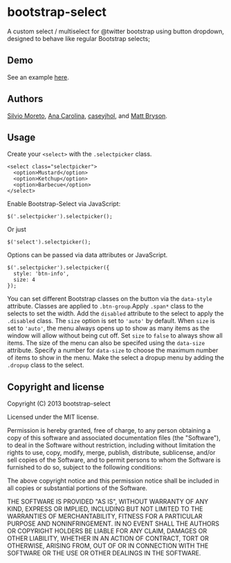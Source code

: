 bootstrap-select
================

A custom select / multiselect for @twitter bootstrap using button dropdown, designed to behave like regular Bootstrap selects;

## Demo

See an  example [here](http://silviomoreto.github.com/bootstrap-select/).

## Authors

[Silvio Moreto](http://github.com/silviomoreto),
[Ana Carolina](http://github.com/anacarolinats),
[caseyjhol](https://github.com/caseyjhol), and
[Matt Bryson](https://github.com/mattbryson).

## Usage

Create your `<select>` with the `.selectpicker` class.

    <select class="selectpicker">
      <option>Mustard</option>
      <option>Ketchup</option>
      <option>Barbecue</option>
    </select>
    
Enable Bootstrap-Select via JavaScript:

    $('.selectpicker').selectpicker();

Or just

    $('select').selectpicker();
    
Options can be passed via data attributes or JavaScript.

    $('.selectpicker').selectpicker({
      style: 'btn-info',
      size: 4
    });

You can set different Bootstrap classes on the button via the `data-style` attribute. Classes are applied to `.btn-group`.Apply `.span*` class to the selects to set the width. Add the `disabled` attribute to the select to apply the `.disabled` class. The `size` option is set to `'auto'` by default. When `size` is set to `'auto'`, the menu always opens up to show as many items as the window will allow without being cut off. Set `size` to `false` to always show all items. The size of the menu can also be specifed using the `data-size` attribute. Specify a number for `data-size` to choose the maximum number of items to show in the menu. Make the select a dropup menu by adding the `.dropup` class to the select.

## Copyright and license

Copyright (C) 2013 bootstrap-select

Licensed under the MIT license.

Permission is hereby granted, free of charge, to any person obtaining a copy of this software and associated documentation files (the "Software"), to deal in the Software without restriction, including without limitation the rights to use, copy, modify, merge, publish, distribute, sublicense, and/or sell copies of the Software, and to permit persons to whom the Software is furnished to do so, subject to the following conditions:

The above copyright notice and this permission notice shall be included in all copies or substantial portions of the Software.

THE SOFTWARE IS PROVIDED "AS IS", WITHOUT WARRANTY OF ANY KIND, EXPRESS OR IMPLIED, INCLUDING BUT NOT LIMITED TO THE WARRANTIES OF MERCHANTABILITY, FITNESS FOR A PARTICULAR PURPOSE AND NONINFRINGEMENT. IN NO EVENT SHALL THE AUTHORS OR COPYRIGHT HOLDERS BE LIABLE FOR ANY CLAIM, DAMAGES OR OTHER LIABILITY, WHETHER IN AN ACTION OF CONTRACT, TORT OR OTHERWISE, ARISING FROM, OUT OF OR IN CONNECTION WITH THE SOFTWARE OR THE USE OR OTHER DEALINGS IN THE SOFTWARE.
